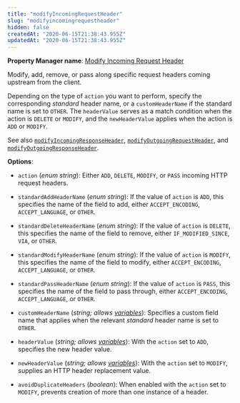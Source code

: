 ```yaml
---
title: "modifyIncomingRequestHeader"
slug: "modifyincomingrequestheader"
hidden: false
createdAt: "2020-06-15T21:38:43.955Z"
updatedAt: "2020-06-15T21:38:43.955Z"
---
```

__Property Manager name__: [Modify Incoming Request Header](https://control.akamai.com/wh/CUSTOMER/AKAMAI/en-US/WEBHELP/property-manager/property-manager-help/csh_lookup.html?id=PM_9062)

Modify, add, remove, or pass along specific request headers coming upstream from the client.

Depending on the type of `action` you want to perform, specify the corresponding _standard_ header name, or a `customHeaderName` if the standard name is set to `OTHER`.  The `headerValue` serves as a match condition when the action is `DELETE` or `MODIFY`, and the `newHeaderValue` applies when the action is `ADD` or `MODIFY`.

See also [`modifyIncomingResponseHeader`](#modifyincomingresponseheader), [`modifyOutgoingRequestHeader`](#modifyoutgoingrequestheader), and [`modifyOutgoingResponseHeader`](#modifyoutgoingresponseheader).

__Options__:

<div class="option" markdown="1" id="modifyIncomingRequestHeader.action" >

- `action` (_enum string_): Either `ADD`, `DELETE`, `MODIFY`, or `PASS` incoming HTTP request headers.

</div>

<div class="option" markdown="1" id="modifyIncomingRequestHeader.standardAddHeaderName" >

- `standardAddHeaderName` (_enum string_): If the value of `action` is `ADD`, this specifies the name of the field to add, either `ACCEPT_ENCODING`, `ACCEPT_LANGUAGE`, or `OTHER`.

</div>

<div class="option" markdown="1" id="modifyIncomingRequestHeader.standardDeleteHeaderName" >

- `standardDeleteHeaderName` (_enum string_): If the value of `action` is `DELETE`, this specifies the name of the field to remove, either `IF_MODIFIED_SINCE`, `VIA`, or `OTHER`.

</div>

<div class="option" markdown="1" id="modifyIncomingRequestHeader.standardModifyHeaderName" >

- `standardModifyHeaderName` (_enum string_): If the value of `action` is `MODIFY`, this specifies the name of the field to modify, either `ACCEPT_ENCODING`, `ACCEPT_LANGUAGE`, or `OTHER`.

</div>

<div class="option" markdown="1" id="modifyIncomingRequestHeader.standardPassHeaderName" >

- `standardPassHeaderName` (_enum string_): If the value of `action` is `PASS`, this specifies the name of the field to pass through, either `ACCEPT_ENCODING`, `ACCEPT_LANGUAGE`, or `OTHER`.

</div>

<div class="option" markdown="1" id="modifyIncomingRequestHeader.customHeaderName" >

- `customHeaderName` (_string; allows [variables](#vf)_): Specifies a custom field name that applies when the relevant _standard_ header name is set to `OTHER`.

</div>

<div class="option" markdown="1" id="modifyIncomingRequestHeader.headerValue" >

- `headerValue` (_string; allows [variables](#vf)_): With the `action` set to `ADD`, specifies the new header value.

</div>

<div class="option" markdown="1" id="modifyIncomingRequestHeader.newHeaderValue" >

- `newHeaderValue` (_string; allows [variables](#vf)_): With the `action` set to `MODIFY`, supplies an HTTP header replacement value.

</div>

<div class="option" markdown="1" id="modifyIncomingRequestHeader.avoidDuplicateHeaders" >

- `avoidDuplicateHeaders` (_boolean_): When enabled with the `action` set to `MODIFY`, prevents creation of more than one instance of a header.

</div>

</div>

<div class="feature" data-feature="modifyIncomingResponseHeader" markdown="1">
